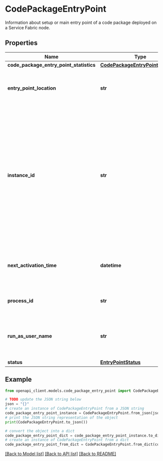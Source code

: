 # CodePackageEntryPoint

Information about setup or main entry point of a code package deployed on a Service Fabric node.

## Properties

Name | Type | Description | Notes
------------ | ------------- | ------------- | -------------
**code_package_entry_point_statistics** | [**CodePackageEntryPointStatistics**](CodePackageEntryPointStatistics.md) |  | [optional] 
**entry_point_location** | **str** | The location of entry point executable on the node. | [optional] 
**instance_id** | **str** | The instance id for current running entry point. For a code package setup entry point (if specified) runs first and after it finishes main entry point is started. Each time entry point executable is run, its instance id will change. | [optional] 
**next_activation_time** | **datetime** | The time (in UTC) when the entry point executable will be run next. | [optional] 
**process_id** | **str** | The process id of the entry point. | [optional] 
**run_as_user_name** | **str** | The user name under which entry point executable is run on the node. | [optional] 
**status** | [**EntryPointStatus**](EntryPointStatus.md) |  | [optional] 

## Example

```python
from openapi_client.models.code_package_entry_point import CodePackageEntryPoint

# TODO update the JSON string below
json = "{}"
# create an instance of CodePackageEntryPoint from a JSON string
code_package_entry_point_instance = CodePackageEntryPoint.from_json(json)
# print the JSON string representation of the object
print(CodePackageEntryPoint.to_json())

# convert the object into a dict
code_package_entry_point_dict = code_package_entry_point_instance.to_dict()
# create an instance of CodePackageEntryPoint from a dict
code_package_entry_point_from_dict = CodePackageEntryPoint.from_dict(code_package_entry_point_dict)
```
[[Back to Model list]](../README.md#documentation-for-models) [[Back to API list]](../README.md#documentation-for-api-endpoints) [[Back to README]](../README.md)


